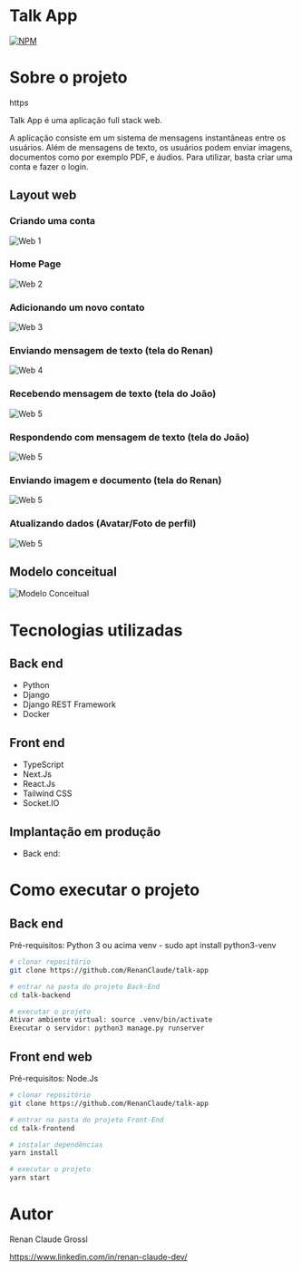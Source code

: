 # Talk App
[![NPM](https://img.shields.io/npm/l/react)](https://github.com/RenanClaude/talk-app/blob/main/LICENSE) 

# Sobre o projeto

https

Talk App é uma aplicação full stack web.

A aplicação consiste em um sistema de mensagens instantâneas entre os usuários. Além de mensagens de texto, os usuários podem enviar imagens, documentos como por exemplo PDF, e áudios. Para utilizar, basta criar uma conta e fazer o login.

## Layout web

### Criando uma conta
![Web 1](https://github.com/RenanClaude/assets/blob/main/SignUp-Talk-App.png)

### Home Page
![Web 2](https://github.com/RenanClaude/assets/blob/main/Home-Talk-App.png)

### Adicionando um novo contato
![Web 3](https://github.com/RenanClaude/assets/blob/main/Home-Adding-A-Contact-Talk-App.png)

### Enviando mensagem de texto (tela do Renan)
![Web 4](https://github.com/RenanClaude/assets/blob/main/Renan-Screen-Talk-App.png)

### Recebendo mensagem de texto (tela do João)
![Web 5](https://github.com/RenanClaude/assets/blob/main/Joao-Screen-Talk-App.png)

### Respondendo com mensagem de texto (tela do João)
![Web 5](https://github.com/RenanClaude/assets/blob/main/Joao-Screen-2-Talk-App.png)

### Enviando imagem e documento (tela do Renan)
![Web 5](https://github.com/RenanClaude/assets/blob/main/Renan-Screen-4-Talk-App.png)

### Atualizando dados (Avatar/Foto de perfil)
![Web 5](https://github.com/RenanClaude/assets/blob/main/Minha-conta-2-Talk-App.png)

## Modelo conceitual
![Modelo Conceitual](https://github.com/acenelio/assets/raw/main/sds1/modelo-conceitual.png)

# Tecnologias utilizadas
## Back end
- Python
- Django
- Django REST Framework
- Docker
## Front end
- TypeScript
- Next.Js
- React.Js
- Tailwind CSS
- Socket.IO
## Implantação em produção
- Back end: 

# Como executar o projeto

## Back end
Pré-requisitos:
Python 3 ou acima
venv - sudo apt install python3-venv

```bash
# clonar repositório
git clone https://github.com/RenanClaude/talk-app

# entrar na pasta do projeto Back-End
cd talk-backend

# executar o projeto
Ativar ambiente virtual: source .venv/bin/activate
Executar o servidor: python3 manage.py runserver
```

## Front end web
Pré-requisitos: Node.Js

```bash
# clonar repositório
git clone https://github.com/RenanClaude/talk-app

# entrar na pasta do projeto Front-End
cd talk-frontend

# instalar dependências
yarn install

# executar o projeto
yarn start
```

# Autor

Renan Claude Grossl

https://www.linkedin.com/in/renan-claude-dev/
